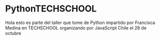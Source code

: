 # PythonTECHSCHOOL
Hola esto es parte del taller que tome de Python impartido por Francisca Medina en TECHSCHOOL organizando por JavaScript Chile el 28 de octubre 
